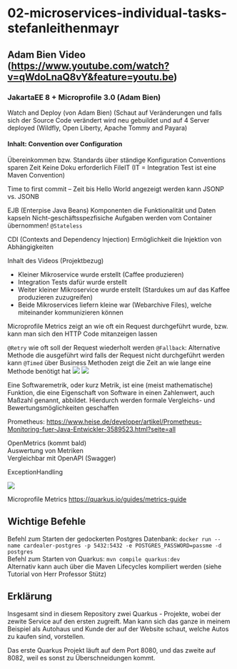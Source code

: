 # 02-microservices-individual-tasks-stefanleithenmayr

## Adam Bien Video (https://www.youtube.com/watch?v=qWdoLnaQ8vY&feature=youtu.be)

### JakartaEE 8 + Microprofile 3.0 (Adam Bien)

Watch and Deploy (von Adam Bien)
(Schaut auf Veränderungen und falls sich der Source Code verändert wird neu gebuildet und auf 4 Server deployed (Wildfly, Open Liberty, Apache Tommy and Payara) 

#### Inhalt: Convention over Configuration
Übereinkommen bzw. Standards über ständige Konfiguration
Conventions sparen Zeit 
Keine Doku erforderlich
FileIT (IT = Integration Test ist eine Maven Convention)

Time to first commit – Zeit bis Hello World angezeigt werden kann
JSONP vs. JSONB

EJB (Enterpise Java Beans)
Komponenten die Funktionalität und Daten kapseln
Nicht-geschäftsspezfisiche Aufgaben werden vom Container übernommen!
`@Stateless`

CDI (Contexts and Dependency Injection)
Ermöglichkeit die Injektion von Abhängigkeiten

Inhalt des Videos (Projektbezug)
* Kleiner Mikroservice wurde erstellt (Caffee produzieren)
* Integration Tests dafür wurde erstellt
* Weiter kleiner Mikroservice wurde erstellt (Stardukes um auf das Kaffee produzieren zuzugreifen)
* Beide Mikroservices liefern kleine war (Webarchive Files), welche miteinander kommunizieren können


Microprofile Metrics zeigt an wie oft ein Request durchgeführt wurde, bzw. kann man sich den HTTP Code mitanzeigen lassen

`@Retry` wie oft soll der Request wiederholt werden
`@Fallback`: Alternative Methode die ausgeführt wird falls der Request nicht durchgeführt werden kann
`@Timed` über Business Methoden zeigt die Zeit an wie lange eine Methode benötigt hat
<img src="images/metrics1.jpg">
<img src="images/metrics2.jpg">

Eine Softwaremetrik, oder kurz Metrik, ist eine (meist mathematische) Funktion, die eine Eigenschaft von Software in einen Zahlenwert, auch Maßzahl genannt, abbildet. Hierdurch werden formale Vergleichs- und Bewertungsmöglichkeiten geschaffen

Prometheus: https://www.heise.de/developer/artikel/Prometheus-Monitoring-fuer-Java-Entwickler-3589523.html?seite=all

OpenMetrics (kommt bald)<br>
Auswertung von Metriken<br>
Vergleichbar mit OpenAPI (Swagger)<br>

ExceptionHandling

<img src="images/exception.jpg">

Microprofile Metrics 
https://quarkus.io/guides/metrics-guide
## Wichtige Befehle
Befehl zum Starten der gedockerten Postgres Datenbank: 	`docker run --name cardealer-postgres -p 5432:5432 -e POSTGRES_PASSWORD=passme -d postgres` <br/>
Befehl zum Starten von Quarkus: `mvn compile quarkus:dev` <br/>
Alternativ kann auch über die Maven Lifecycles kompiliert werden (siehe Tutorial von Herr Professor Stütz)

## Erklärung
Insgesamt sind in diesem Repository zwei Quarkus - Projekte, wobei der zewite Service auf den ersten zugreift. Man kann sich das ganze in meinem Beispiel als Autohaus und Kunde der auf der Website schaut, welche Autos zu kaufen sind, vorstellen.

Das erste Quarkus Projekt läuft auf dem Port 8080, und das zweite auf 8082, weil es sonst zu Überschneidungen kommt.